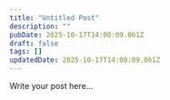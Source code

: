 ```yaml
---
title: "Untitled Post"
description: ""
pubDate: 2025-10-17T14:00:09.061Z
draft: false
tags: []
updatedDate: 2025-10-17T14:00:09.061Z
---
```


Write your post here...
